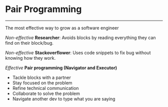 # Pair Programming
---
The most effective way to grow as a software engineer

*Non-effective*
**Researcher**: Avoids blocks by reading everything they can find on their block/bug.

*Non-effective*
**Stackoverflower**: Uses code snippets to fix bug without knowing how they work.

*Effective*
**Pair programming (Navigator and Executor)**
  - Tackle blocks with a partner
  - Stay focused on the problem
  - Refine technical communication
  - Collaborate to solve the problem
  - Navigate another dev to type what you are saying